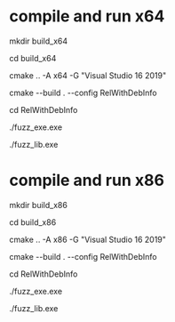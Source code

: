# compile and run x64
mkdir build_x64

cd build_x64

cmake .. -A x64 -G "Visual Studio 16 2019"

cmake --build . --config RelWithDebInfo

cd RelWithDebInfo

./fuzz_exe.exe

./fuzz_lib.exe

# compile and run x86
mkdir build_x86

cd build_x86

cmake .. -A x86 -G "Visual Studio 16 2019"

cmake --build . --config RelWithDebInfo

cd RelWithDebInfo

./fuzz_exe.exe

./fuzz_lib.exe
